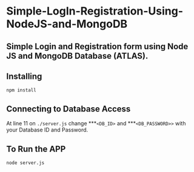 # Simple-LogIn-Registration-Using-NodeJS-and-MongoDB

## Simple Login and Registration form using Node JS and MongoDB Database (ATLAS).

## Installing 
```
npm install
```

## Connecting to Database Access
At line 11 on ```./server.js``` change ***```<DB_ID>``` and ***```<DB_PASSWORD>>``` with your Database ID and Password.

## To Run the APP
```
node server.js
```

